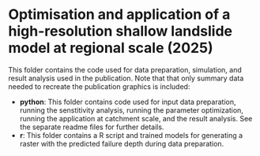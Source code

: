 # Optimisation and application of a high-resolution shallow landslide model at regional scale (2025)
This folder contains the code used for data preparation, simulation, and result analysis used in the publication. Note that that only summary data needed to recreate the publication graphics is included:
- __python__: This folder contains code used for input data preparation, running the senstitivity analysis, running the parameter optimization, running the application at catchment scale, and the result analysis. See the separate readme files for further details.
- __r__: This folder contains a R script and trained models for generating a raster with the predicted failure depth during data preparation.
